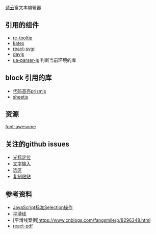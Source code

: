 [诗云](https://shy.live)富文本编辑器

## 引用的组件

* [rc-tooltip](https://github.com/react-component/tooltip)
* [katex](https://github.com/KaTeX/KaTeX)
* [react-svgr](https://react-svgr.com/docs/options/)
* [dayjs](https://dayjs.gitee.io/docs/zh-CN/installation/installation)
* [ua-parser-js](https://github.com/faisalman/ua-parser-js) 判断当前环境的库
## block 引用的库
* [代码高亮prismjs](https://prismjs.com/#examples)
* [sheetjs](https://github.com/SheetJS/sheetjs)
## 资源
[font-awesome](https://github.com/FortAwesome/Font-Awesome)
## 关注的github issues
* [光标定位](https://github.com/rgbui/rich/issues/2)
* [文字输入](https://github.com/rgbui/rich/issues/3)
* [选区](https://github.com/rgbui/rich/issues/4)
* [复制粘贴](https://github.com/rgbui/rich/issues/16)

## 参考资料
* [JavaScript标准Selection操作](https://www.cnblogs.com/rainman/archive/2011/02/27/1966482.html)
* [平滑线](https://medium.com/square-corner-blog/smoother-signatures-be64515adb33)
* [平滑线案例]https://www.cnblogs.com/fangsmile/p/8296348.html
* [react-pdf](https://github.com/wojtekmaj/react-pdf)